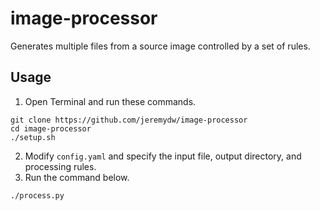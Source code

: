# image-processor
Generates multiple files from a source image controlled by a set of rules.

## Usage

1. Open Terminal and run these commands.

```
git clone https://github.com/jeremydw/image-processor
cd image-processor
./setup.sh
```

2. Modify `config.yaml` and specify the input file, output directory, and processing rules.
3. Run the command below.

```
./process.py
```

